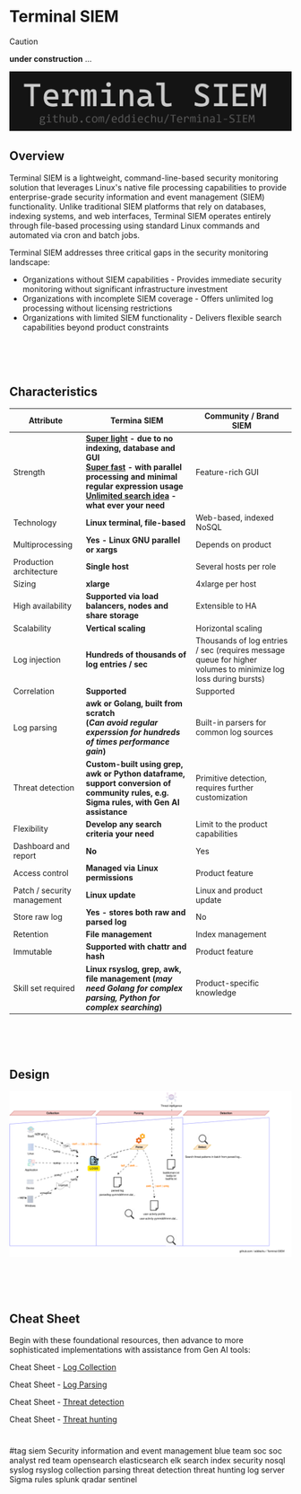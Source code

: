 # **Terminal SIEM**
> [!CAUTION]
> **under construction** ...

![Terminal SIEM! Super light, super fast, unlimited search idea](https://github.com/eddiechu/Terminal-SIEM/blob/main/image/terminalsiem1.gif?raw=true)

## **Overview**
Terminal SIEM is a lightweight, command-line-based security monitoring solution that leverages Linux's native file processing capabilities to provide enterprise-grade security information and event management (SIEM) functionality. Unlike traditional SIEM platforms that rely on databases, indexing systems, and web interfaces, Terminal SIEM operates entirely through file-based processing using standard Linux commands and automated via cron and batch jobs.

Terminal SIEM addresses three critical gaps in the security monitoring landscape:<br />
- Organizations without SIEM capabilities - Provides immediate security monitoring without significant infrastructure investment<br />
- Organizations with incomplete SIEM coverage - Offers unlimited log processing without licensing restrictions<br />
- Organizations with limited SIEM functionality - Delivers flexible search capabilities beyond product constraints<br />

<br />
<br />
<br />

## **Characteristics**
Attribute | Termina SIEM | Community \/ Brand SIEM
--- | --- | --- 
Strength | **<ins>Super light</ins> - due to no indexing, database and GUI<br /><ins>Super fast</ins> - with parallel processing and minimal regular expression usage<br /><ins>Unlimited search idea</ins> - what ever your need** | Feature-rich GUI
Technology | **Linux terminal, file-based** | Web-based, indexed NoSQL
Multiprocessing | **Yes - Linux GNU parallel or xargs** | Depends on product
Production architecture | **Single host** | Several hosts per role
Sizing | **xlarge** | 4xlarge per host
High availability | **Supported via load balancers, nodes and share storage** | Extensible to HA
Scalability | **Vertical scaling** | Horizontal scaling
Log injection | **Hundreds of thousands of log entries / sec** | Thousands of log entries / sec (requires message queue for higher volumes to minimize log loss during bursts)
Correlation | **Supported** | Supported
Log parsing | **awk or Golang, built from scratch<br/>(*Can avoid regular experssion for hundreds of times performance gain*)** | Built-in parsers for common log sources
Threat detection | **Custom-built using grep, awk or Python dataframe, support conversion of community rules, e.g. Sigma rules, with Gen AI assistance** | Primitive detection, requires further customization
Flexibility | **Develop any search criteria your need** | Limit to the product capabilities
Dashboard and report | **No** | Yes
Access control | **Managed via Linux permissions** | Product feature
Patch / security management | **Linux update** | Linux and product update
Store raw log | **Yes - stores both raw and parsed log** | No
Retention | **File management** | Index management
Immutable | **Supported with chattr and hash** | Product feature
Skill set required | **Linux rsyslog, grep, awk, file management (*may need Golang for complex parsing, Python for complex searching*)** | Product-specific knowledge

<br />
<br />
<br />

## **Design**
![Terminal SIEM! Super light, super fast, unlimited search idea](https://github.com/eddiechu/Terminal-SIEM/blob/main/image/terminalsiemdiagram2.svg?raw=true)

<br />
<br />
<br />

## **Cheat Sheet**
Begin with these foundational resources, then advance to more sophisticated implementations with assistance from Gen AI tools:

Cheat Sheet - [Log Collection](Terminal%20SIEM%20-%20Cheat%20Sheet%20-%201.%20Log%20Collection.md)

Cheat Sheet - [Log Parsing](Terminal%20SIEM%20-%20Cheat%20Sheet%20-%202.%20Log%20Parsing.md)

Cheat Sheet - [Threat detection](Terminal%20SIEM%20-%20Cheat%20Sheet%20-%203.%20Threat%20detection.md)

Cheat Sheet - [Threat hunting](Terminal%20SIEM%20-%20Cheat%20Sheet%20-%204.%20Threat%20hunting.md)


#
#tag
siem
Security information and event management
blue team
soc
soc analyst
red team
opensearch
elasticsearch
elk
search
index
security
nosql
syslog
rsyslog
collection
parsing
threat detection
threat hunting
log server
Sigma rules
splunk
qradar
sentinel
